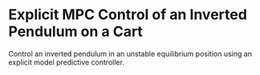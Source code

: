 # **Explicit MPC Control of an Inverted Pendulum on a Cart**

Control an inverted pendulum in an unstable equilibrium position using an explicit model predictive controller.
